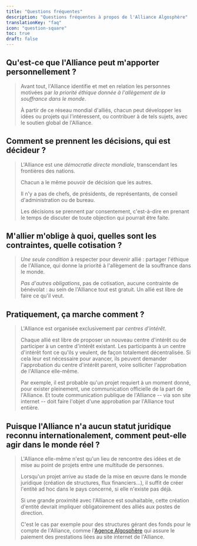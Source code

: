```yaml
---
title: "Questions fréquentes"
description: "Questions fréquentes à propos de l'Alliance Algosphère"
translationKey: "faq"
icon: "question-square"
toc: true
draft: false
---
```


## Qu'est-ce que l'Alliance peut m'apporter personnellement ?
> Avant tout, l'Alliance identifie et met en relation les personnes motivées par *la priorité éthique donnée à l'allègement de la souffrance dans le monde*.
>
> À partir de ce réseau mondial d'alliés, chacun peut développer les idées ou projets qui l'intéressent, ou contribuer à de tels sujets, avec le soutien global de l'Alliance.

## Comment se prennent les décisions, qui est décideur ?
> L'Alliance est une *démocratie directe mondiale*, transcendant les frontières des nations.
>
> Chacun a le même pouvoir de décision que les autres.
>
> Il n'y a pas de chefs, de présidents, de représentants, de conseil d'administration ou de bureau.
>
> Les décisions se prennent par consentement, c'est-à-dire en prenant le temps de discuter de toute objection qui pourrait être faite.

## M'allier m'oblige à quoi, quelles sont les contraintes, quelle cotisation ?
> *Une seule condition* à respecter pour devenir allié : partager l'éthique de l'Alliance, qui donne la priorité à l'allègement de la souffrance dans le monde.
>
> *Pas d'autres obligations*, pas de cotisation, aucune contrainte de bénévolat : au sein de l'Alliance tout est gratuit. Un allié est libre de faire ce qu'il veut.

## Pratiquement, ça marche comment ?
> L'Alliance est organisée exclusivement par *centres d'intérêt*.
>
> Chaque allié est libre de proposer un nouveau centre d'intérêt ou de participer à un centre d'intérêt existant. Les participants à un centre d'intérêt font ce qu'ils y veulent, de façon totalement décentralisée. Si cela leur est nécessaire pour avancer, ils peuvent demander l'approbation du centre d'intérêt parent, voire solliciter l'approbation de l'Alliance elle-même.
>
> Par exemple, il est probable qu'un projet requiert à un moment donné, pour exister pleinement, une communication officielle de la part de l'Alliance. Et toute communication publique de l'Alliance -- via son site internet -- doit faire l'objet d'une approbation par l'Alliance tout entière.

## Puisque l'Alliance n'a aucun statut juridique reconnu internationalement, comment peut-elle agir dans le monde réel ?
> L'Alliance elle-même n'est qu'un lieu de rencontre des idées et de mise au point de projets entre une multitude de personnes.
>
> Lorsqu'un projet arrive au stade de la mise en œuvre dans le monde juridique (création de structures, flux financiers...), il suffit de créer l'entité ad hoc dans le pays concerné, si elle n'existe pas déjà.
>
> Si une grande proximité avec l'Alliance est souhaitable, cette création d'entité devrait impliquer obligatoirement des alliés aux postes de direction.
>
> C'est le cas par exemple pour des structures gérant des fonds pour le compte de l'Alliance, comme l'[Agence Algosphère](https://www.ic.gc.ca/app/scr/cc/CorporationsCanada/fdrlCrpDtls.html?corpId=8368970) qui assure le paiement des prestations liées au site internet de l'Alliance.
